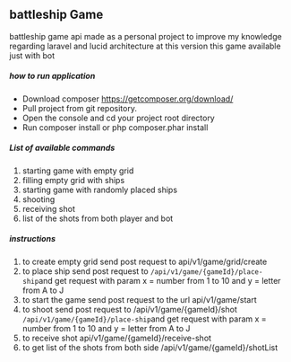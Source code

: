 ## battleship Game

battleship game api made as a personal project to improve my knowledge regarding laravel and lucid architecture
at this version this game available just with bot

##### how to run application 
- Download composer https://getcomposer.org/download/
- Pull project from git repository.
- Open the console and cd your project root directory
- Run composer install or php composer.phar install


##### List of available commands
1. starting game with empty grid
2. filling empty grid with ships
3. starting game with randomly placed ships
4. shooting
5. receiving shot
6. list of the shots from both player and bot

##### instructions
1. to create empty grid send post request to api/v1/game/grid/create
2. to place ship send post request to `/api/v1/game/{gameId}/place-ship`and get request with param x = number from 1 to 10 and y = letter from A to J
3. to start the game send post request to the url api/v1/game/start 
4. to shoot send post request to /api/v1/game/{gameId}/shot `/api/v1/game/{gameId}/place-ship`and get request with param x = number from 1 to 10 and y = letter from A to J
5. to receive shot api/v1/game/{gameId}/receive-shot
6. to get list of the shots from both side /api/v1/game/{gameId}/shotList